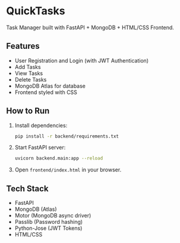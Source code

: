 # QuickTasks

Task Manager built with FastAPI + MongoDB + HTML/CSS Frontend.

## Features
- User Registration and Login (with JWT Authentication)
- Add Tasks
- View Tasks
- Delete Tasks
- MongoDB Atlas for database
- Frontend styled with CSS

## How to Run
1. Install dependencies:
    ```bash
    pip install -r backend/requirements.txt
    ```

2. Start FastAPI server:
    ```bash
    uvicorn backend.main:app --reload
    ```

3. Open `frontend/index.html` in your browser.

## Tech Stack
- FastAPI
- MongoDB (Atlas)
- Motor (MongoDB async driver)
- Passlib (Password hashing)
- Python-Jose (JWT Tokens)
- HTML/CSS
